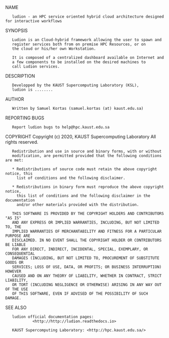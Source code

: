 NAME

       ludion - an HPC service oriented hybrid cloud architecture designed for interactive workflows

SYNOPSIS

       Ludion is an Cloud-hybrid framework allowing the user to spawn and
       register services both from on premise HPC Resources, or on
       the cloud or his/her own Workstation.

       It is composed of a centralized dashboard available on Internet and
       a few components to be installed on the desired machines to
       call Ludion services.

DESCRIPTION

       Developped by the KAUST Supercomputing Laboratory (KSL),
       ludion is ........

AUTHOR

       Written by Samuel Kortas (samuel.kortas (at) kaust.edu.sa)

REPORTING BUGS

       Report ludion bugs to help@hpc.kaust.edu.sa


COPYRIGHT
       Copyright (c) 2020, KAUST Supercomputing Laboratory
       All rights reserved.

       Redistribution and use in source and binary forms, with or without
       modification, are permitted provided that the following conditions are met:

       * Redistributions of source code must retain the above copyright notice, this
         list of conditions and the following disclaimer.

       * Redistributions in binary form must reproduce the above copyright notice,
         this list of conditions and the following disclaimer in the documentation
         and/or other materials provided with the distribution.

       THIS SOFTWARE IS PROVIDED BY THE COPYRIGHT HOLDERS AND CONTRIBUTORS "AS IS"
       AND ANY EXPRESS OR IMPLIED WARRANTIES, INCLUDING, BUT NOT LIMITED TO, THE
       IMPLIED WARRANTIES OF MERCHANTABILITY AND FITNESS FOR A PARTICULAR PURPOSE ARE
       DISCLAIMED. IN NO EVENT SHALL THE COPYRIGHT HOLDER OR CONTRIBUTORS BE LIABLE
       FOR ANY DIRECT, INDIRECT, INCIDENTAL, SPECIAL, EXEMPLARY, OR CONSEQUENTIAL
       DAMAGES (INCLUDING, BUT NOT LIMITED TO, PROCUREMENT OF SUBSTITUTE GOODS OR
       SERVICES; LOSS OF USE, DATA, OR PROFITS; OR BUSINESS INTERRUPTION) HOWEVER
       CAUSED AND ON ANY THEORY OF LIABILITY, WHETHER IN CONTRACT, STRICT LIABILITY,
       OR TORT (INCLUDING NEGLIGENCE OR OTHERWISE) ARISING IN ANY WAY OUT OF THE USE
       OF THIS SOFTWARE, EVEN IF ADVISED OF THE POSSIBILITY OF SUCH DAMAGE.

SEE ALSO

       ludion official documentation pages:
                <http://http://ludion.readthedocs.io>
		
       KAUST Supercomputing Laboratory: <http://hpc.kaust.edu.sa/>
